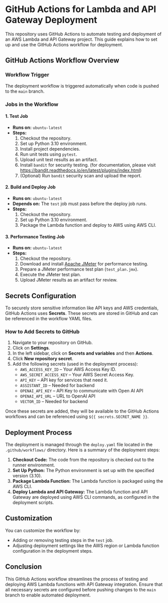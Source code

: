 # GitHub Actions for Lambda and API Gateway Deployment

This repository uses GitHub Actions to automate testing and deployment of an AWS Lambda and API Gateway project. This guide explains how to set up and use the GitHub Actions workflow for deployment.

## GitHub Actions Workflow Overview

### Workflow Trigger
The deployment workflow is triggered automatically when code is pushed to the `main` branch.

### Jobs in the Workflow

#### 1. **Test Job**
   - **Runs on:** `ubuntu-latest`
   - **Steps:**
     1. Checkout the repository.
     2. Set up Python 3.10 environment.
     3. Install project dependencies.
     4. Run unit tests using `pytest`.
     5. Upload unit test results as an artifact.
     6. Install `bandit` for security testing. (for documentation, please visit https://bandit.readthedocs.io/en/latest/plugins/index.html)
     7. (Optional) Run `bandit` security scan and upload the report.

#### 2. **Build and Deploy Job**
   - **Runs on:** `ubuntu-latest`
   - **Depends on:** The `test` job must pass before the deploy job runs.
   - **Steps:**
     1. Checkout the repository.
     2. Set up Python 3.10 environment.
     3. Package the Lambda function and deploy to AWS using AWS CLI.

#### 3. **Performance Testing Job**
   - **Runs on:** `ubuntu-latest`
   - **Steps:**
     1. Checkout the repository.
     2. Download and install [Apache JMeter](https://jmeter.apache.org/) for performance testing.
     3. Prepare a JMeter performance test plan (`test_plan.jmx`).
     4. Execute the JMeter test plan.
     5. Upload JMeter results as an artifact for review.

## Secrets Configuration

To securely store sensitive information like API keys and AWS credentials, GitHub Actions uses **Secrets**. These secrets are stored in GitHub and can be referenced in the workflow YAML files.

### How to Add Secrets to GitHub

1. Navigate to your repository on GitHub.
2. Click on **Settings**.
3. In the left sidebar, click on **Secrets and variables** and then **Actions**.
4. Click **New repository secret**.
5. Add the following secrets (used in the deployment process):
   - `AWS_ACCESS_KEY_ID` – Your AWS Access Key ID.
   - `AWS_SECRET_ACCESS_KEY` – Your AWS Secret Access Key.
   - `API_KEY` – API key for services that need it.
   - `ASSISTANT_ID` – Needed for backend
   - `OPENAI_API_KEY` – API Key to communicate with Open AI API
   - `OPENAI_API_URL` – URL to OpenAI API
   - `VECTOR_ID` – Needed for backend

Once these secrets are added, they will be available to the GitHub Actions workflows and can be referenced using `${{ secrets.SECRET_NAME }}`.

## Deployment Process

The deployment is managed through the `deploy.yaml` file located in the `.github/workflows/` directory. Here is a summary of the deployment steps:

1. **Checkout Code:** The code from the repository is checked out to the runner environment.
2. **Set Up Python:** The Python environment is set up with the specified version (3.10).
3. **Package Lambda Function:** The Lambda function is packaged using the AWS CLI.
4. **Deploy Lambda and API Gateway:** The Lambda function and API Gateway are deployed using AWS CLI commands, as configured in the deployment scripts.

## Customization

You can customize the workflow by:
- Adding or removing testing steps in the `test` job.
- Adjusting deployment settings like the AWS region or Lambda function configuration in the deployment steps.

## Conclusion

This GitHub Actions workflow streamlines the process of testing and deploying AWS Lambda functions with API Gateway integration. Ensure that all necessary secrets are configured before pushing changes to the `main` branch to enable automated deployment.
